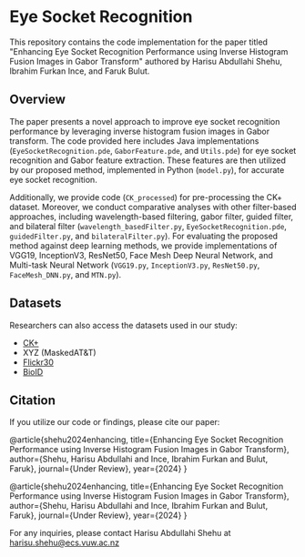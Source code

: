 # Eye Socket Recognition

This repository contains the code implementation for the paper titled "Enhancing Eye Socket Recognition Performance using Inverse Histogram Fusion Images in Gabor Transform" authored by Harisu Abdullahi Shehu, Ibrahim Furkan Ince, and Faruk Bulut.

## Overview

The paper presents a novel approach to improve eye socket recognition performance by leveraging inverse histogram fusion images in Gabor transform. The code provided here includes Java implementations (`EyeSocketRecognition.pde`, `GaborFeature.pde`, and `Utils.pde`) for eye socket recognition and Gabor feature extraction. These features are then utilized by our proposed method, implemented in Python (`model.py`), for accurate eye socket recognition.

Additionally, we provide code (`CK_processed`) for pre-processing the CK+ dataset. Moreover, we conduct comparative analyses with other filter-based approaches, including wavelength-based filtering, gabor filter, guided filter, and bilateral filter (`wavelength_basedFilter.py`, `EyeSocketRecognition.pde`, `guidedFilter.py`, and `bilateralFilter.py`). For evaluating the proposed method against deep learning methods, we provide implementations of VGG19, InceptionV3, ResNet50, Face Mesh Deep Neural Network, and Multi-task Neural Network (`VGG19.py`, `InceptionV3.py`, `ResNet50.py`, `FaceMesh_DNN.py`, and `MTN.py`).

## Datasets

Researchers can also access the datasets used in our study:
- [CK+](http://www.jeffcohn.net/Resources/)
- XYZ (MaskedAT&T)
- [Flickr30](https://www.flickr.com/photos/thefacewemake/albums)
- [BioID](https://www.bioid.com/About/BioID-Face-Database)

## Citation

If you utilize our code or findings, please cite our paper:

@article{shehu2024enhancing,
  title={Enhancing Eye Socket Recognition Performance using Inverse Histogram Fusion Images in Gabor Transform},
  author={Shehu, Harisu Abdullahi and Ince, Ibrahim Furkan and Bulut, Faruk},
  journal={Under Review},
  year={2024}
}

@article{shehu2024enhancing,
  title={Enhancing Eye Socket Recognition Performance using Inverse Histogram Fusion Images in Gabor Transform},
  author={Shehu, Harisu Abdullahi and Ince, Ibrahim Furkan and Bulut, Faruk},
  journal={Under Review}, year={2024}
}


For any inquiries, please contact Harisu Abdullahi Shehu at harisu.shehu@ecs.vuw.ac.nz
